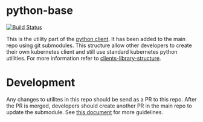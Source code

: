 # python-base

[![Build Status](https://travis-ci.org/kubernetes-client/python-base.svg?branch=master)](https://travis-ci.org/kubernetes-client/python-base)

This is the utility part of the [python client](https://github.com/kubernetes-incubator/client-python). It has been added to the main
repo using git submodules. This structure allow other developers to create
their own kubernetes client and still use standard kubernetes python utilities.
For more information refer to [clients-library-structure](https://github.com/kubernetes-client/community/blob/master/design-docs/clients-library-structure.md).

# Development
Any changes to utilites in this repo should be send as a PR to this repo. After
the PR is merged, developers should create another PR in the main repo to update
the submodule. See [this document](https://github.com/kubernetes-incubator/client-python/blob/master/devel/submodules.md) for more guidelines.
